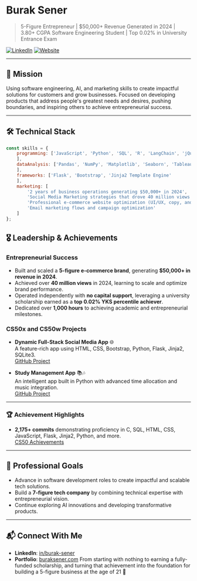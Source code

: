 # Burak Sener

> 5-Figure Entrepreneur | $50,000+ Revenue Generated in 2024 | 3.80+ CGPA Software Engineering Student | Top 0.02% in University Entrance Exam 

[![LinkedIn](https://img.shields.io/badge/LinkedIn-Connect-blue)](https://www.linkedin.com/in/burakssener/)
[![Website](https://img.shields.io/badge/Portfolio-Explore-green)](https://buraksener.com)

---

## 🎯 Mission
Using software engineering, AI, and marketing skills to create impactful solutions for customers and grow businesses. Focused on developing products that address people's greatest needs and desires, pushing boundaries, and inspiring others to achieve entrepreneurial success.

---

## 🛠️ Technical Stack
```javascript
const skills = {
    programming: ['JavaScript', 'Python', 'SQL', 'R', 'LangChain', 'jQuery', 'HTML/CSS/JavaScript', 'C', 'Java'
    ],
    dataAnalysis: ['Pandas', 'NumPy', 'Matplotlib', 'Seaborn', 'Tableau', 'Excel', 'Google Analytics'
    ],
    frameworks: ['Flask', 'Bootstrap', 'Jinja2 Template Engine'
    ],
    marketing: [
        '2 years of business operations generating $50,000+ in 2024',
        'Social Media Marketing strategies that drove 40 million views',
        'Professional e-commerce website optimization (UI/UX, copy, and offers) to increase AOV by $12 across 1,300+ orders',
        'Email marketing flows and campaign optimization'
    ]
};
```
## 🎖️ Leadership & Achievements

### Entrepreneurial Success
- Built and scaled a **5-figure e-commerce brand**, generating **$50,000+ in revenue in 2024**.
- Achieved over **40 million views** in 2024, learning to scale and optimize brand performance.
- Operated independently with **no capital support**, leveraging a university scholarship earned as a **top 0.02% YKS percentile achiever**.
- Dedicated over **1,000 hours** to achieving academic and entrepreneurial milestones.



### CS50x and CS50w Projects

- **Dynamic Full-Stack Social Media App** 🌐  
  A feature-rich app using HTML, CSS, Bootstrap, Python, Flask, Jinja2, SQLite3.  
  [GitHub Project](#)  

- **Study Management App** 📚🎶  
  An intelligent app built in Python with advanced time allocation and music integration.  
  [GitHub Project](#)  

---

### 🏆 Achievement Highlights
- **2,175+ commits** demonstrating proficiency in C, SQL, HTML, CSS, JavaScript, Flask, Jinja2, Python, and more.  
  [CS50 Achievements](#)

---

## 🎯 Professional Goals
- Advance in software development roles to create impactful and scalable tech solutions.
- Build a **7-figure tech company** by combining technical expertise with entrepreneurial vision.
- Continue exploring AI innovations and developing transformative products.

---

## 📬 Connect With Me
- **LinkedIn**: [in/burak-sener](https://linkedin.com/in/burakssener)
- **Portfolio**: [buraksener.com](https://buraksener.com/)
From starting with nothing to earning a fully-funded scholarship, and turning that achievement into the foundation for building a 5-figure business at the age of 21 🚀
